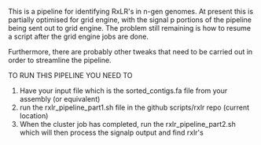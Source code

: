 This is a pipeline for identifying RxLR's in n-gen genomes. 
At present this is partially optimised for grid engine, with the signal p portions of the pipeline
being sent out to grid engine. The problem still remaining is how to resume a script after the grid engine
jobs are done. 

Furthermore, there are probably other tweaks that need to be carried out in order to streamline the 
pipeline. 

TO RUN THIS PIPELINE YOU NEED TO 

1. Have your input file which is the sorted_contigs.fa file from your assembly (or equivalent)
2. run the rxlr_pipeline_part1.sh file in the github scripts/rxlr repo (current location)
3. When the cluster job has completed, run the rxlr_pipeline_part2.sh which will then process the signalp output and find rxlr's




